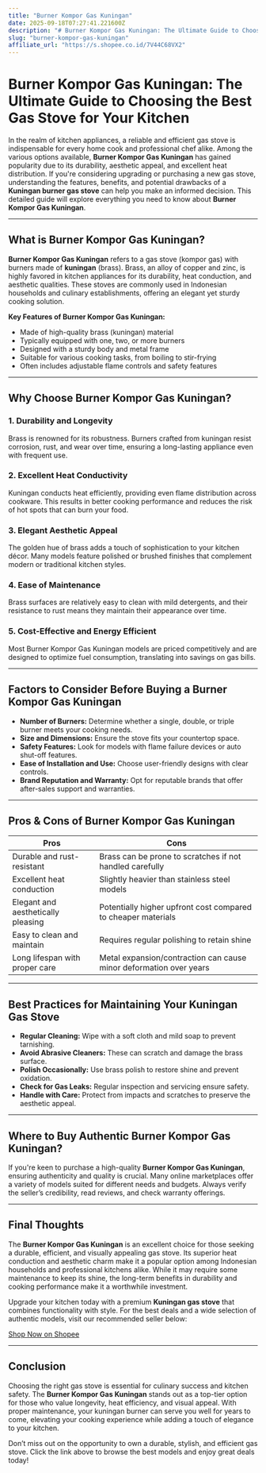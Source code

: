 ```yaml
---
title: "Burner Kompor Gas Kuningan"
date: 2025-09-18T07:27:41.221600Z
description: "# Burner Kompor Gas Kuningan: The Ultimate Guide to Choosing the Best Gas Stove for Your Kitchen..."
slug: "burner-kompor-gas-kuningan"
affiliate_url: "https://s.shopee.co.id/7V44C68VX2"
---
```

# Burner Kompor Gas Kuningan: The Ultimate Guide to Choosing the Best Gas Stove for Your Kitchen

In the realm of kitchen appliances, a reliable and efficient gas stove is indispensable for every home cook and professional chef alike. Among the various options available, **Burner Kompor Gas Kuningan** has gained popularity due to its durability, aesthetic appeal, and excellent heat distribution. If you're considering upgrading or purchasing a new gas stove, understanding the features, benefits, and potential drawbacks of a **Kuningan burner gas stove** can help you make an informed decision. This detailed guide will explore everything you need to know about **Burner Kompor Gas Kuningan**.

---

## What is Burner Kompor Gas Kuningan?

**Burner Kompor Gas Kuningan** refers to a gas stove (kompor gas) with burners made of **kuningan** (brass). Brass, an alloy of copper and zinc, is highly favored in kitchen appliances for its durability, heat conduction, and aesthetic qualities. These stoves are commonly used in Indonesian households and culinary establishments, offering an elegant yet sturdy cooking solution.

**Key Features of Burner Kompor Gas Kuningan:**

- Made of high-quality brass (kuningan) material
- Typically equipped with one, two, or more burners
- Designed with a sturdy body and metal frame
- Suitable for various cooking tasks, from boiling to stir-frying
- Often includes adjustable flame controls and safety features

---

## Why Choose Burner Kompor Gas Kuningan?

### 1. Durability and Longevity

Brass is renowned for its robustness. Burners crafted from kuningan resist corrosion, rust, and wear over time, ensuring a long-lasting appliance even with frequent use.

### 2. Excellent Heat Conductivity

Kuningan conducts heat efficiently, providing even flame distribution across cookware. This results in better cooking performance and reduces the risk of hot spots that can burn your food.

### 3. Elegant Aesthetic Appeal

The golden hue of brass adds a touch of sophistication to your kitchen décor. Many models feature polished or brushed finishes that complement modern or traditional kitchen styles.

### 4. Ease of Maintenance

Brass surfaces are relatively easy to clean with mild detergents, and their resistance to rust means they maintain their appearance over time.

### 5. Cost-Effective and Energy Efficient

Most Burner Kompor Gas Kuningan models are priced competitively and are designed to optimize fuel consumption, translating into savings on gas bills.

---

## Factors to Consider Before Buying a Burner Kompor Gas Kuningan

- **Number of Burners:** Determine whether a single, double, or triple burner meets your cooking needs.
- **Size and Dimensions:** Ensure the stove fits your countertop space.
- **Safety Features:** Look for models with flame failure devices or auto shut-off features.
- **Ease of Installation and Use:** Choose user-friendly designs with clear controls.
- **Brand Reputation and Warranty:** Opt for reputable brands that offer after-sales support and warranties.

---

## Pros & Cons of Burner Kompor Gas Kuningan

| **Pros**                                   | **Cons**                        |
|--------------------------------------------|--------------------------------|
| Durable and rust-resistant                | Brass can be prone to scratches if not handled carefully |
| Excellent heat conduction                 | Slightly heavier than stainless steel models |
| Elegant and aesthetically pleasing       | Potentially higher upfront cost compared to cheaper materials |
| Easy to clean and maintain                | Requires regular polishing to retain shine |
| Long lifespan with proper care            | Metal expansion/contraction can cause minor deformation over years |

---

## Best Practices for Maintaining Your Kuningan Gas Stove

- **Regular Cleaning:** Wipe with a soft cloth and mild soap to prevent tarnishing.
- **Avoid Abrasive Cleaners:** These can scratch and damage the brass surface.
- **Polish Occasionally:** Use brass polish to restore shine and prevent oxidation.
- **Check for Gas Leaks:** Regular inspection and servicing ensure safety.
- **Handle with Care:** Protect from impacts and scratches to preserve the aesthetic appeal.

---

## Where to Buy Authentic Burner Kompor Gas Kuningan?

If you're keen to purchase a high-quality **Burner Kompor Gas Kuningan**, ensuring authenticity and quality is crucial. Many online marketplaces offer a variety of models suited for different needs and budgets. Always verify the seller’s credibility, read reviews, and check warranty offerings.

---

## Final Thoughts

The **Burner Kompor Gas Kuningan** is an excellent choice for those seeking a durable, efficient, and visually appealing gas stove. Its superior heat conduction and aesthetic charm make it a popular option among Indonesian households and professional kitchens alike. While it may require some maintenance to keep its shine, the long-term benefits in durability and cooking performance make it a worthwhile investment.

Upgrade your kitchen today with a premium **Kuningan gas stove** that combines functionality with style. For the best deals and a wide selection of authentic models, visit our recommended seller below:

[Shop Now on Shopee](https://s.shopee.co.id/7V44C68VX2)

---

## Conclusion

Choosing the right gas stove is essential for culinary success and kitchen safety. The **Burner Kompor Gas Kuningan** stands out as a top-tier option for those who value longevity, heat efficiency, and visual appeal. With proper maintenance, your kuningan burner can serve you well for years to come, elevating your cooking experience while adding a touch of elegance to your kitchen.

Don’t miss out on the opportunity to own a durable, stylish, and efficient gas stove. Click the link above to browse the best models and enjoy great deals today!